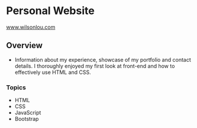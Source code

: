 # Personal Website

www.wilsonlou.com

## Overview
- Information about my experience, showcase of my portfolio and contact details. I thoroughly enjoyed my first look at front-end and how to effectively use HTML and CSS.  

### Topics
* HTML
* CSS
* JavaScript
* Bootstrap

